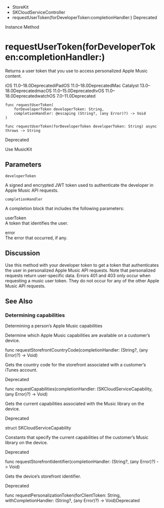 

- StoreKit
- SKCloudServiceController
-  requestUserToken(forDeveloperToken:completionHandler:) Deprecated

Instance Method

# requestUserToken(forDeveloperToken:completionHandler:)

Returns a user token that you use to access personalized Apple Music content.

iOS 11.0–18.0DeprecatediPadOS 11.0–18.0DeprecatedMac Catalyst 13.0–18.0DeprecatedmacOS 11.0–15.0DeprecatedtvOS 11.0–18.0DeprecatedwatchOS 7.0–11.0Deprecated

``` source
func requestUserToken(
    forDeveloperToken developerToken: String,
    completionHandler: @escaping (String?, (any Error)?) -> Void
)
```

``` source
func requestUserToken(forDeveloperToken developerToken: String) async throws -> String
```

Deprecated

Use MusicKit

## Parameters 

`developerToken`  

A signed and encrypted JWT token used to authenticate the developer in Apple Music API requests.

`completionHandler`  

A completion block that includes the following parameters:

userToken  
A token that identifies the user.

error  
The error that occurred, if any.

## Discussion

Use this method with your developer token to get a token that authenticates the user in personalized Apple Music API requests. Note that personalized requests return user-specific data. Errors 401 and 403 only occur when requesting a music user token. They do not occur for any of the other Apple Music API requests.

## See Also

### Determining capabilities

Determining a person’s Apple Music capabilities

Determine which Apple Music capabilities are available on a customer’s device.

func requestStorefrontCountryCode(completionHandler: (String?, (any Error)?) -> Void)

Gets the country code for the storefront associated with a customer’s iTunes account.

Deprecated

func requestCapabilities(completionHandler: (SKCloudServiceCapability, (any Error)?) -> Void)

Gets the current capabilities associated with the Music library on the device.

Deprecated

struct SKCloudServiceCapability

Constants that specify the current capabilities of the customer’s Music library on the device.

Deprecated

func requestStorefrontIdentifier(completionHandler: (String?, (any Error)?) -> Void)

Gets the device’s storefront identifier.

Deprecated

func requestPersonalizationToken(forClientToken: String, withCompletionHandler: (String?, (any Error)?) -> Void)Deprecated

